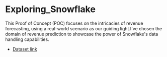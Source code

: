 # Exploring_Snowflake
This Proof of Concept (POC) focuses on the intricacies of revenue forecasting, using a real-world scenario as our guiding light.I've chosen the domain of revenue prediction to showcase the power of Snowflake's data handling capabilities.


- [Dataset link](https://www.kaggle.com/datasets/oscarm524/revenue-forecast)
